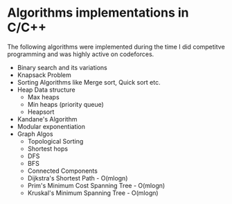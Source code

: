 # Algorithms implementations in C/C++
The following algorithms were implemented during the time I did competitve programming and was  highly active on codeforces.
* Binary search and its variations
* Knapsack Problem
* Sorting Algorithms like Merge sort, Quick sort etc.
* Heap Data structure
  - Max heaps
  - Min heaps (priority queue)
  - Heapsort
 * Kandane's Algorithm
 * Modular exponentiation
 * Graph Algos
    - Topological Sorting
    - Shortest hops
    - DFS
    - BFS
    - Connected Components
    - Dijkstra's Shortest Path - O(mlogn)
    - Prim's Minimum Cost Spanning Tree - O(mlogn)
    - Kruskal's Minimum Spanning Tree - O(mlogn)
